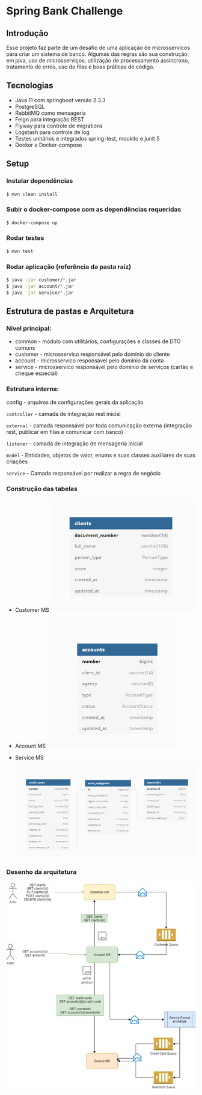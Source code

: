 # Spring Bank Challenge

## Introdução
Esse projeto faz parte de um desafio de uma aplicação de microsservicos para criar um sistema de banco. 
Algumas das regras são sua construção em java, uso de microsserviços, utilização de processamento assíncrono, 
tratamento de erros, uso de filas e boas práticas de código.

## Tecnologias

- Java 11 com springboot versão 2.3.3
- PostgreSQL
- RabbitMQ como mensageria
- Feign para integração REST
- Flyway para controle de migrations
- Logstash para controle de log
- Testes unitários e integrados spring-test, mockito e junit 5
- Docker e Docker-compose

## Setup

### Instalar dependências

```bash
$ mvn clean install
```

### Subir o docker-compose com as dependências requeridas

```bash
$ docker-compose up
```

### Rodar testes

```bash
$ mvn test
```

### Rodar aplicação (referência da pasta raíz)

```bash
$ java -jar customer/*.jar 
$ java -jar account/*.jar
$ java -jar service/*.jar
```

## Estrutura de pastas e Arquitetura

### Nível principal:
- common   - módulo com utilitários, configurações e classes de DTO comuns
- customer - microsservico responsável pelo domínio do cliente 
- account  - microsservico responsável pelo domínio da conta
- service  - microsservico responsável pelo domínio de serviços (cartão e cheque especial)

### Estrutura interna:
config - arquivos de configurações gerais da aplicação

`controller` - camada de integração rest inicial

`external` - camada responsável por toda comunicação externa (integração rest, publicar em filas e comunicar com banco)

`listener` - camada de integração de mensageria inicial

`model` - Entidades, objetos de valor, enums e suas classes auxiliares de suas criações

`service` - Camada responsável por realizar a regra de negócio


### Construção das tabelas
- Customer MS
![Customer MS](https://github.com/rodrigorpo/spring-bank/blob/master/images/customer_ms.png)

- Account MS
![Account MS](https://github.com/rodrigorpo/spring-bank/blob/master/images/account_ms.png)

- Service MS
![Service MS](https://github.com/rodrigorpo/spring-bank/blob/master/images/service_ms.png)


### Desenho da arquitetura
![Arquitetura](https://github.com/rodrigorpo/spring-bank/blob/master/images/architecture-example.jpg)
